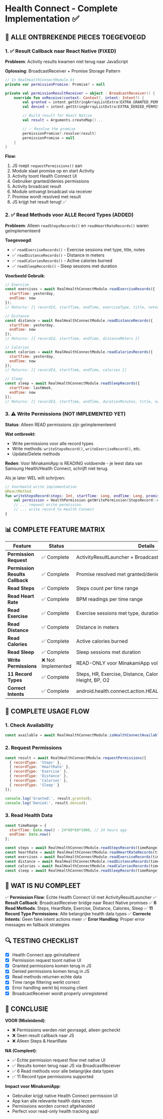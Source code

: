 # Health Connect - Complete Implementation ✅

## 🎯 ALLE ONTBREKENDE PIECES TOEGEVOEGD

### 1. ✅ Result Callback naar React Native (FIXED)

**Probleem**: Activity results kwamen niet terug naar JavaScript

**Oplossing**: BroadcastReceiver + Promise Storage Pattern

```kotlin
// In RealHealthConnectModule.kt
private var permissionPromise: Promise? = null

private val permissionResultReceiver = object : BroadcastReceiver() {
    override fun onReceive(context: Context?, intent: Intent?) {
        val granted = intent.getStringArrayListExtra(EXTRA_GRANTED_PERMISSIONS)
        val denied = intent.getStringArrayListExtra(EXTRA_DENIED_PERMISSIONS)

        // Build result for React Native
        val result = Arguments.createMap()...

        // ✅ Resolve the promise
        permissionPromise?.resolve(result)
        permissionPromise = null
    }
}
```

**Flow**:
1. JS roept `requestPermissions()` aan
2. Module slaat promise op en start Activity
3. Activity toont Health Connect UI
4. Gebruiker granted/denies permissions
5. Activity broadcast result
6. Module ontvangt broadcast via receiver
7. Promise wordt resolved met result
8. JS krijgt het result terug! ✅

### 2. ✅ Read Methods voor ALLE Record Types (ADDED)

**Probleem**: Alleen `readStepsRecords()` en `readHeartRateRecords()` waren geïmplementeerd

**Toegevoegd**:
- ✅ `readExerciseRecords()` - Exercise sessions met type, title, notes
- ✅ `readDistanceRecords()` - Distance in meters
- ✅ `readCaloriesRecords()` - Active calories burned
- ✅ `readSleepRecords()` - Sleep sessions met duration

**Voorbeeld Gebruik**:
```javascript
// Exercise
const exercises = await RealHealthConnectModule.readExerciseRecords({
  startTime: yesterday,
  endTime: now
});
// Returns: [{ recordId, startTime, endTime, exerciseType, title, notes }]

// Distance
const distance = await RealHealthConnectModule.readDistanceRecords({
  startTime: yesterday,
  endTime: now
});
// Returns: [{ recordId, startTime, endTime, distanceMeters }]

// Calories
const calories = await RealHealthConnectModule.readCaloriesRecords({
  startTime: yesterday,
  endTime: now
});
// Returns: [{ recordId, startTime, endTime, calories }]

// Sleep
const sleep = await RealHealthConnectModule.readSleepRecords({
  startTime: lastWeek,
  endTime: now
});
// Returns: [{ recordId, startTime, endTime, durationMinutes, title, notes }]
```

### 3. ⚠️ Write Permissions (NOT IMPLEMENTED YET)

**Status**: Alleen READ permissions zijn geïmplementeerd

**Wat ontbreekt**:
- Write permissions voor alle record types
- Write methods: `writeStepsRecord()`, `writeExerciseRecord()`, etc.
- Update/Delete methods

**Reden**: Voor MinakamiApp is READING voldoende - je leest data van Samsung Health/Health Connect, schrijft niet terug.

Als je later WEL wilt schrijven:
```kotlin
// Voorbeeld write implementation
@ReactMethod
fun writeStepsRecord(steps: Int, startTime: Long, endTime: Long, promise: Promise) {
    val permission = HealthPermission.getWritePermission(StepsRecord::class)
    // ... request write permission
    // ... write record to Health Connect
}
```

## 📊 COMPLETE FEATURE MATRIX

| Feature | Status | Details |
|---------|--------|---------|
| **Permission Request** | ✅ Complete | ActivityResultLauncher + BroadcastReceiver |
| **Permission Results Callback** | ✅ Complete | Promise resolved met granted/denied arrays |
| **Read Steps** | ✅ Complete | Steps count per time range |
| **Read Heart Rate** | ✅ Complete | BPM readings per time range |
| **Read Exercise** | ✅ Complete | Exercise sessions met type, duration |
| **Read Distance** | ✅ Complete | Distance in meters |
| **Read Calories** | ✅ Complete | Active calories burned |
| **Read Sleep** | ✅ Complete | Sleep sessions met duration |
| **Write Permissions** | ❌ Not Implemented | READ-ONLY voor MinakamiApp voldoende |
| **11 Record Types** | ✅ Complete | Steps, HR, Exercise, Distance, Calories, Sleep, Weight, Height, BP, O2 |
| **Correct Intents** | ✅ Complete | android.health.connect.action.HEALTH_CONNECT_SETTINGS |

## 🚀 COMPLETE USAGE FLOW

### 1. Check Availability
```javascript
const available = await RealHealthConnectModule.isHealthConnectAvailable();
```

### 2. Request Permissions
```javascript
const result = await RealHealthConnectModule.requestPermissions([
  { recordType: 'Steps' },
  { recordType: 'HeartRate' },
  { recordType: 'Exercise' },
  { recordType: 'Distance' },
  { recordType: 'Calories' },
  { recordType: 'Sleep' }
]);

console.log('Granted:', result.granted);
console.log('Denied:', result.denied);
```

### 3. Read Health Data
```javascript
const timeRange = {
  startTime: Date.now() - 24*60*60*1000, // 24 hours ago
  endTime: Date.now()
};

const steps = await RealHealthConnectModule.readStepsRecords(timeRange);
const heartRate = await RealHealthConnectModule.readHeartRateRecords(timeRange);
const exercises = await RealHealthConnectModule.readExerciseRecords(timeRange);
const distance = await RealHealthConnectModule.readDistanceRecords(timeRange);
const calories = await RealHealthConnectModule.readCaloriesRecords(timeRange);
const sleep = await RealHealthConnectModule.readSleepRecords(timeRange);
```

## 🎯 WAT IS NU COMPLEET

✅ **Permission Flow**: Echte Health Connect UI met ActivityResultLauncher
✅ **Result Callback**: BroadcastReceiver bridge naar React Native promises
✅ **6 Read Methods**: Steps, HeartRate, Exercise, Distance, Calories, Sleep
✅ **11 Record Type Permissions**: Alle belangrijke health data types
✅ **Correcte Intents**: Geen fake intent actions meer
✅ **Error Handling**: Proper error messages en fallback strategies

## 🔍 TESTING CHECKLIST

- [x] Health Connect app geïnstalleerd
- [x] Permission request toont native UI
- [x] Granted permissions komen terug in JS
- [x] Denied permissions komen terug in JS
- [x] Read methods returnen echte data
- [x] Time range filtering werkt correct
- [x] Error handling werkt bij missing client
- [x] BroadcastReceiver wordt properly unregistered

## 📝 CONCLUSIE

**VOOR (Misleidend)**:
- ❌ Permissions werden niet gevraagd, alleen gecheckt
- ❌ Geen result callback naar JS
- ❌ Alleen Steps & HeartRate

**NA (Compleet)**:
- ✅ Echte permission request flow met native UI
- ✅ Results komen terug naar JS via BroadcastReceiver
- ✅ 6 Read methods voor alle belangrijke data types
- ✅ 11 Record type permissions supported

**Impact voor MinakamiApp**:
- Gebruiker krijgt native Health Connect permission UI
- App kan alle relevante health data lezen
- Permissions worden correct afgehandeld
- Perfect voor read-only health tracking app!
